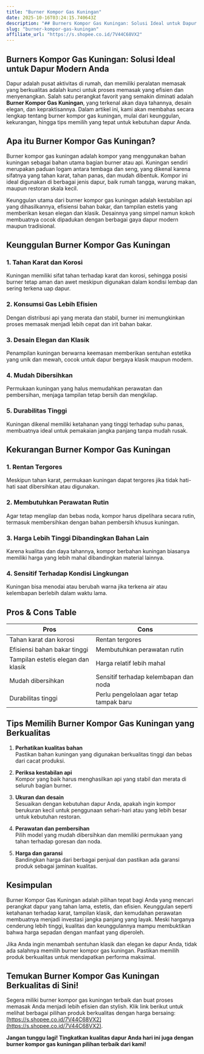 ```yaml
---
title: "Burner Kompor Gas Kuningan"
date: 2025-10-16T03:24:15.740643Z
description: "## Burners Kompor Gas Kuningan: Solusi Ideal untuk Dapur Modern Anda..."
slug: "burner-kompor-gas-kuningan"
affiliate_url: "https://s.shopee.co.id/7V44C68VX2"
---
```

## Burners Kompor Gas Kuningan: Solusi Ideal untuk Dapur Modern Anda

Dapur adalah pusat aktivitas di rumah, dan memiliki peralatan memasak yang berkualitas adalah kunci untuk proses memasak yang efisien dan menyenangkan. Salah satu perangkat favorit yang semakin diminati adalah **Burner Kompor Gas Kuningan**, yang terkenal akan daya tahannya, desain elegan, dan kepraktisannya. Dalam artikel ini, kami akan membahas secara lengkap tentang burner kompor gas kuningan, mulai dari keunggulan, kekurangan, hingga tips memilih yang tepat untuk kebutuhan dapur Anda.

## Apa itu Burner Kompor Gas Kuningan?

Burner kompor gas kuningan adalah kompor yang menggunakan bahan kuningan sebagai bahan utama bagian burner atau api. Kuningan sendiri merupakan paduan logam antara tembaga dan seng, yang dikenal karena sifatnya yang tahan karat, tahan panas, dan mudah dibentuk. Kompor ini ideal digunakan di berbagai jenis dapur, baik rumah tangga, warung makan, maupun restoran skala kecil.

Keunggulan utama dari burner kompor gas kuningan adalah kestabilan api yang dihasilkannya, efisiensi bahan bakar, dan tampilan estetis yang memberikan kesan elegan dan klasik. Desainnya yang simpel namun kokoh membuatnya cocok dipadukan dengan berbagai gaya dapur modern maupun tradisional.

## Keunggulan Burner Kompor Gas Kuningan

### 1. Tahan Karat dan Korosi  
Kuningan memiliki sifat tahan terhadap karat dan korosi, sehingga posisi burner tetap aman dan awet meskipun digunakan dalam kondisi lembap dan sering terkena uap dapur.

### 2. Konsumsi Gas Lebih Efisien  
Dengan distribusi api yang merata dan stabil, burner ini memungkinkan proses memasak menjadi lebih cepat dan irit bahan bakar.

### 3. Desain Elegan dan Klasik  
Penampilan kuningan berwarna keemasan memberikan sentuhan estetika yang unik dan mewah, cocok untuk dapur bergaya klasik maupun modern.

### 4. Mudah Dibersihkan  
Permukaan kuningan yang halus memudahkan perawatan dan pembersihan, menjaga tampilan tetap bersih dan mengkilap.

### 5. Durabilitas Tinggi  
Kuningan dikenal memiliki ketahanan yang tinggi terhadap suhu panas, membuatnya ideal untuk pemakaian jangka panjang tanpa mudah rusak.

## Kekurangan Burner Kompor Gas Kuningan

### 1. Rentan Tergores  
Meskipun tahan karat, permukaan kuningan dapat tergores jika tidak hati-hati saat dibersihkan atau digunakan.

### 2. Membutuhkan Perawatan Rutin  
Agar tetap mengilap dan bebas noda, kompor harus dipelihara secara rutin, termasuk membersihkan dengan bahan pembersih khusus kuningan.

### 3. Harga Lebih Tinggi Dibandingkan Bahan Lain  
Karena kualitas dan daya tahannya, kompor berbahan kuningan biasanya memiliki harga yang lebih mahal dibandingkan material lainnya.

### 4. Sensitif Terhadap Kondisi Lingkungan  
Kuningan bisa menodai atau berubah warna jika terkena air atau kelembapan berlebih dalam waktu lama.

## Pros & Cons Table

| **Pros**                                     | **Cons**                                 |
|----------------------------------------------|------------------------------------------|
| Tahan karat dan korosi                     | Rentan tergores                         |
| Efisiensi bahan bakar tinggi               | Membutuhkan perawatan rutin             |
| Tampilan estetis elegan dan klasik        | Harga relatif lebih mahal               |
| Mudah dibersihkan                          | Sensitif terhadap kelembapan dan noda |
| Durabilitas tinggi                         | Perlu pengelolaan agar tetap tampak baru |

## Tips Memilih Burner Kompor Gas Kuningan yang Berkualitas

1. **Perhatikan kualitas bahan**  
Pastikan bahan kuningan yang digunakan berkualitas tinggi dan bebas dari cacat produksi.

2. **Periksa kestabilan api**  
Kompor yang baik harus menghasilkan api yang stabil dan merata di seluruh bagian burner.

3. **Ukuran dan desain**  
Sesuaikan dengan kebutuhan dapur Anda, apakah ingin kompor berukuran kecil untuk penggunaan sehari-hari atau yang lebih besar untuk kebutuhan restoran.

4. **Perawatan dan pembersihan**  
Pilih model yang mudah dibersihkan dan memiliki permukaan yang tahan terhadap goresan dan noda.

5. **Harga dan garansi**  
Bandingkan harga dari berbagai penjual dan pastikan ada garansi produk sebagai jaminan kualitas.

## Kesimpulan

Burner Kompor Gas Kuningan adalah pilihan tepat bagi Anda yang mencari perangkat dapur yang tahan lama, estetis, dan efisien. Keunggulan seperti ketahanan terhadap karat, tampilan klasik, dan kemudahan perawatan membuatnya menjadi investasi jangka panjang yang layak. Meski harganya cenderung lebih tinggi, kualitas dan keunggulannya mampu membuktikan bahwa harga sepadan dengan manfaat yang diperoleh.

Jika Anda ingin menambah sentuhan klasik dan elegan ke dapur Anda, tidak ada salahnya memilih burner kompor gas kuningan. Pastikan memilih produk berkualitas untuk mendapatkan performa maksimal.

## Temukan Burner Kompor Gas Kuningan Berkualitas di Sini!

Segera miliki burner kompor gas kuningan terbaik dan buat proses memasak Anda menjadi lebih efisien dan stylish. Klik link berikut untuk melihat berbagai pilihan produk berkualitas dengan harga bersaing: [https://s.shopee.co.id/7V44C68VX2](https://s.shopee.co.id/7V44C68VX2).

**Jangan tunggu lagi! Tingkatkan kualitas dapur Anda hari ini juga dengan burner kompor gas kuningan pilihan terbaik dari kami!**